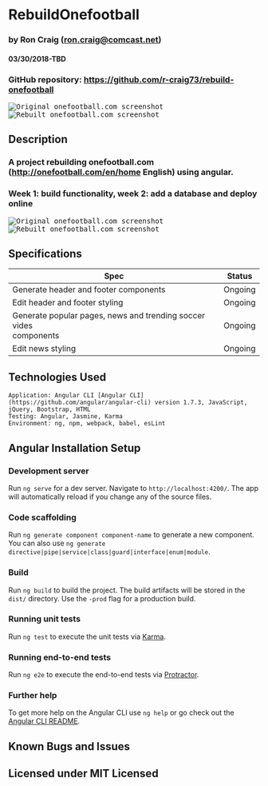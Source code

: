 # RebuildOnefootball

### by Ron Craig (ron.craig@comcast.net)
#### 03/30/2018-TBD

### GitHub repository: https://github.com/r-craig73/rebuild-onefootball

<kbd><img src="" alt="Original onefootball.com screenshot"></kbd>
<kbd><img src="" alt="Rebuilt onefootball.com screenshot"></kbd>

## Description
### A project rebuilding onefootball.com (http://onefootball.com/en/home English) using angular.
### Week 1: build functionality, week 2: add a database and deploy online

<kbd><img src="" alt="Original onefootball.com screenshot"></kbd>
<kbd><img src="" alt="Rebuilt onefootball.com screenshot"></kbd>

## Specifications

| Spec   | Status   |
|--------|:-------: |
| Generate header<app-head></app-head> and footer<app-footer></app-footer> components  | Ongoing |
| Edit header and footer styling | Ongoing |
| Generate popular pages, news and trending soccer vides<main></main> components  | Ongoing |
| Edit news styling | Ongoing |


## Technologies Used
```
Application: Angular CLI [Angular CLI] (https://github.com/angular/angular-cli) version 1.7.3, JavaScript, jQuery, Bootstrap, HTML
Testing: Angular, Jasmine, Karma
Environment: ng, npm, webpack, babel, esLint
```

## Angular Installation Setup

### Development server

Run `ng serve` for a dev server. Navigate to `http://localhost:4200/`. The app will automatically reload if you change any of the source files.

### Code scaffolding

Run `ng generate component component-name` to generate a new component. You can also use `ng generate directive|pipe|service|class|guard|interface|enum|module`.

### Build

Run `ng build` to build the project. The build artifacts will be stored in the `dist/` directory. Use the `-prod` flag for a production build.

### Running unit tests

Run `ng test` to execute the unit tests via [Karma](https://karma-runner.github.io).

### Running end-to-end tests

Run `ng e2e` to execute the end-to-end tests via [Protractor](http://www.protractortest.org/).

### Further help

To get more help on the Angular CLI use `ng help` or go check out the [Angular CLI README](https://github.com/angular/angular-cli/blob/master/README.md).

## Known Bugs and Issues


## Licensed under MIT Licensed
###

